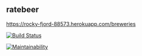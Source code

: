## ratebeer

https://rocky-fjord-88573.herokuapp.com/breweries

[![Build Status](https://travis-ci.org/haapseem/ratebeer.svg?branch=master)](https://travis-ci.org/haapseem/ratebeer)

[![Maintainability](https://api.codeclimate.com/v1/badges/4e23dd062576017d3995/maintainability)](https://codeclimate.com/github/haapseem/ratebeer/maintainability)
